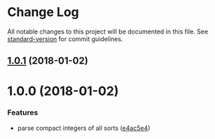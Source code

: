 # Change Log

All notable changes to this project will be documented in this file. See [standard-version](https://github.com/conventional-changelog/standard-version) for commit guidelines.

<a name="1.0.1"></a>
## [1.0.1](https://github.com/johannes-scharlach/dehumanize/compare/v1.0.0...v1.0.1) (2018-01-02)



<a name="1.0.0"></a>
# 1.0.0 (2018-01-02)


### Features

* parse compact integers of all sorts ([e4ac5e4](https://github.com/johannes-scharlach/dehumanize/commit/e4ac5e4))
